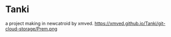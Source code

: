 # Tanki
a project making in newcatroid by xmved.
https://xmved.github.io/Tanki/git-cloud-storage/Prem.png

